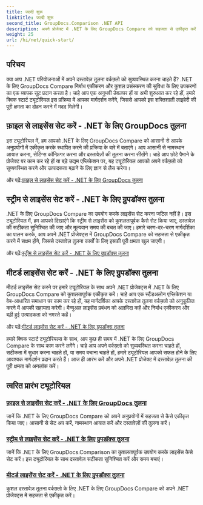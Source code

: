 ```yaml
---
title: जल्दी शुरू
linktitle: जल्दी शुरू
second_title: GroupDocs.Comparison .NET API
description: अपने प्रोजेक्ट में .NET के लिए GroupDocs Compare को सहजता से एकीकृत करें। सटीक दस्तावेज़ तुलना वर्कफ़्लो के लिए कुशल लाइसेंस सेटिंग विधियाँ सीखें।
weight: 25
url: /hi/net/quick-start/
---
```


## परिचय

क्या आप .NET परियोजनाओं में अपने दस्तावेज़ तुलना वर्कफ़्लो को सुव्यवस्थित करना चाहते हैं? .NET के लिए GroupDocs Compare निर्बाध एकीकरण और कुशल प्रसंस्करण की सुविधा के लिए उपकरणों का एक व्यापक सूट प्रदान करता है। चाहे आप एक अनुभवी डेवलपर हों या अभी शुरुआत कर रहे हों, हमारे क्विक स्टार्ट ट्यूटोरियल इस प्रक्रिया में आपका मार्गदर्शन करेंगे, जिससे आपको इस शक्तिशाली लाइब्रेरी की पूरी क्षमता का दोहन करने में मदद मिलेगी।

## फ़ाइल से लाइसेंस सेट करें - .NET के लिए GroupDocs तुलना

इस ट्यूटोरियल में, हम आपको .NET के लिए GroupDocs Compare को आसानी से आपके अनुप्रयोगों में एकीकृत करके स्थापित करने की प्रक्रिया के बारे में बताएंगे। आप आसानी से नामस्थान आयात करना, सेटिंग्स कॉन्फ़िगर करना और दस्तावेज़ों की तुलना करना सीखेंगे। चाहे आप छोटे पैमाने के प्रोजेक्ट पर काम कर रहे हों या बड़े उद्यम एप्लिकेशन पर, यह ट्यूटोरियल आपको अपने वर्कफ़्लो को सुव्यवस्थित करने और उत्पादकता बढ़ाने के लिए ज्ञान से लैस करेगा।

 और पढ़ें:[फ़ाइल से लाइसेंस सेट करें - .NET के लिए GroupDocs तुलना](./set-license-from-file/)

## स्ट्रीम से लाइसेंस सेट करें - .NET के लिए ग्रुपडॉक्स तुलना

.NET के लिए GroupDocs Compare का उपयोग करके लाइसेंस सेट करना जटिल नहीं है। इस ट्यूटोरियल में, हम आपको दिखाएंगे कि स्ट्रीम से लाइसेंस को कुशलतापूर्वक कैसे सेट किया जाए, दस्तावेज़ की सटीकता सुनिश्चित की जाए और मूल्यवान समय की बचत की जाए। हमारे चरण-दर-चरण मार्गदर्शिका का पालन करके, आप अपने .NET प्रोजेक्ट्स में GroupDocs Compare को सहजता से एकीकृत करने में सक्षम होंगे, जिससे दस्तावेज़ तुलना कार्यों के लिए इसकी पूरी क्षमता खुल जाएगी।

 और पढ़ें:[स्ट्रीम से लाइसेंस सेट करें - .NET के लिए ग्रुपडॉक्स तुलना](./set-license-from-stream/)

## मीटर्ड लाइसेंस सेट करें - .NET के लिए ग्रुपडॉक्स तुलना

मीटर्ड लाइसेंस सेट करने पर हमारे ट्यूटोरियल के साथ अपने .NET प्रोजेक्ट्स में .NET के लिए GroupDocs Compare को कुशलतापूर्वक एकीकृत करें। चाहे आप एक स्टैंडअलोन एप्लिकेशन या वेब-आधारित समाधान पर काम कर रहे हों, यह मार्गदर्शिका आपके दस्तावेज़ तुलना वर्कफ़्लो को अनुकूलित करने में आपकी सहायता करेगी। मैन्युअल लाइसेंस प्रबंधन को अलविदा कहें और निर्बाध एकीकरण और बढ़ी हुई उत्पादकता को नमस्ते कहें।

 और पढ़ें:[मीटर्ड लाइसेंस सेट करें - .NET के लिए ग्रुपडॉक्स तुलना](./set-metered-license/)

हमारे क्विक स्टार्ट ट्यूटोरियल्स के साथ, आप कुछ ही समय में .NET के लिए GroupDocs Compare के साथ काम करने लगेंगे। चाहे आप अपने वर्कफ़्लो को सुव्यवस्थित करना चाहते हों, सटीकता में सुधार करना चाहते हों, या समय बचाना चाहते हों, हमारे ट्यूटोरियल आपको सफल होने के लिए आवश्यक मार्गदर्शन प्रदान करते हैं। आज ही आरंभ करें और अपने .NET प्रोजेक्ट में दस्तावेज़ तुलना की पूरी क्षमता को अनलॉक करें।
## त्वरित प्रारंभ ट्यूटोरियल
### [फ़ाइल से लाइसेंस सेट करें - .NET के लिए GroupDocs तुलना](./set-license-from-file/)
जानें कि .NET के लिए GroupDocs Compare को अपने अनुप्रयोगों में सहजता से कैसे एकीकृत किया जाए। आसानी से सेट अप करें, नामस्थान आयात करें और दस्तावेज़ों की तुलना करें।
### [स्ट्रीम से लाइसेंस सेट करें - .NET के लिए ग्रुपडॉक्स तुलना](./set-license-from-stream/)
जानें कि .NET के लिए GroupDocs.Comparison का कुशलतापूर्वक उपयोग करके लाइसेंस कैसे सेट करें। इस ट्यूटोरियल के साथ दस्तावेज़ सटीकता सुनिश्चित करें और समय बचाएं।
### [मीटर्ड लाइसेंस सेट करें - .NET के लिए ग्रुपडॉक्स तुलना](./set-metered-license/)
कुशल दस्तावेज़ तुलना वर्कफ़्लो के लिए .NET के लिए GroupDocs Compare को अपने .NET प्रोजेक्ट्स में सहजता से एकीकृत करें।
